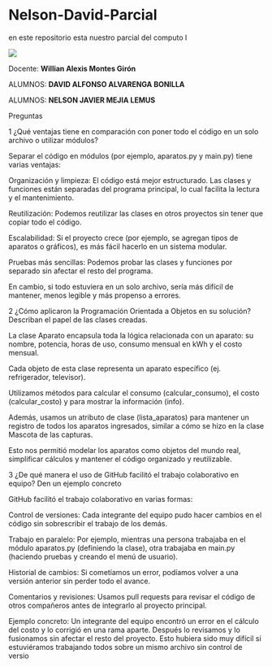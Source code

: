 # Nelson-David-Parcial
en este repositorio esta nuestro parcial del computo l

<img src="https://ugb.edu.sv/wp-content/uploads/2023/06/UGB_LOGOTIPO_HORIZONTAL.png">

Docente: **Willian Alexis Montes Girón**

ALUMNOS: **DAVID ALFONSO ALVARENGA BONILLA**

ALUMNOS: **NELSON JAVIER MEJIA LEMUS**


Preguntas 

1 ¿Qué ventajas tiene en comparación con poner todo el código en
un solo archivo o utilizar módulos?

Separar el código en módulos (por ejemplo, aparatos.py y main.py) tiene varias ventajas:

Organización y limpieza: El código está mejor estructurado. Las clases y funciones están separadas del programa principal, lo cual facilita la lectura y el mantenimiento.

Reutilización: Podemos reutilizar las clases en otros proyectos sin tener que copiar todo el código.

Escalabilidad: Si el proyecto crece (por ejemplo, se agregan tipos de aparatos o gráficos), es más fácil hacerlo en un sistema modular.

Pruebas más sencillas: Podemos probar las clases y funciones por separado sin afectar el resto del programa.

En cambio, si todo estuviera en un solo archivo, sería más difícil de mantener, menos legible y más propenso a errores.



2 ¿Cómo aplicaron la Programación Orientada a Objetos en su
solución? Describan el papel de las clases creadas.

La clase Aparato encapsula toda la lógica relacionada con un aparato: su nombre, potencia, horas de uso, consumo mensual en kWh y el costo mensual.

Cada objeto de esta clase representa un aparato específico (ej. refrigerador, televisor).

Utilizamos métodos para calcular el consumo (calcular_consumo), el costo (calcular_costo) y para mostrar la información (info).

Además, usamos un atributo de clase (lista_aparatos) para mantener un registro de todos los aparatos ingresados, similar a cómo se hizo en la clase Mascota de las capturas.

Esto nos permitió modelar los aparatos como objetos del mundo real, simplificar cálculos y mantener el código organizado y reutilizable.



3 ¿De qué manera el uso de GitHub facilitó el trabajo colaborativo
en equipo? Den un ejemplo concreto

GitHub facilitó el trabajo colaborativo en varias formas:

Control de versiones: Cada integrante del equipo pudo hacer cambios en el código sin sobrescribir el trabajo de los demás.

Trabajo en paralelo: Por ejemplo, mientras una persona trabajaba en el módulo aparatos.py (definiendo la clase), otra trabajaba en main.py (haciendo pruebas y creando el menú de usuario).

Historial de cambios: Si cometíamos un error, podíamos volver a una versión anterior sin perder todo el avance.

Comentarios y revisiones: Usamos pull requests para revisar el código de otros compañeros antes de integrarlo al proyecto principal.

Ejemplo concreto: Un integrante del equipo encontró un error en el cálculo del costo y lo corrigió en una rama aparte. Después lo revisamos y lo fusionamos sin afectar el resto del proyecto. Esto hubiera sido muy difícil si estuviéramos trabajando todos sobre un mismo archivo sin control de versio
